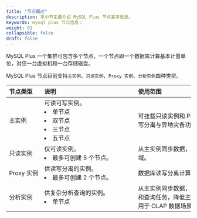 ```yaml
---
title: "节点概述"
description: 本小节主要介绍 MySQL Plus 节点基本信息。 
keywords: mysql plus 节点信息；
weight: 01
collapsible: false
draft: false
---
```



MySQL Plus 一个集群可包含多个节点，一个节点即一个数据库计算基本计量单位，对应一台虚拟机和一台存储磁盘。

MySQL Plus 节点目前支持`主实例`、`只读实例`、`Proxy 实例`、`分析实例`四种类型。

|<span style="display:inline-block;width:80px">节点类型</span> |<span style="display:inline-block;width:240px">说明</span>|<span style="display:inline-block;width:280px">使用范围</span> |
|:----|:----|:----|
|主实例   |  可读可写实例。 <li>单节点  <li>双节点   <li>三节点 <li>五节点|可挂载只读实例和 Proxy 实例，实现读写分离与异地灾备功能。|
|只读实例  |   仅可读实例。  <li>最多可创建 5 个节点。   | 从主实例同步数据，只能与主实例同区域。|
|Proxy 实例  |  供读写分离的实例。   <li>最多可创建 2 个节点。  | 数据库读写分离计算节点。|
|分析实例  |   供复杂分析查询的实例。    <li>单节点 | 从主实例同步数据，承担复杂数据分析和查询任务，降低主实例节点负载，适用于 OLAP 数据场景。|
